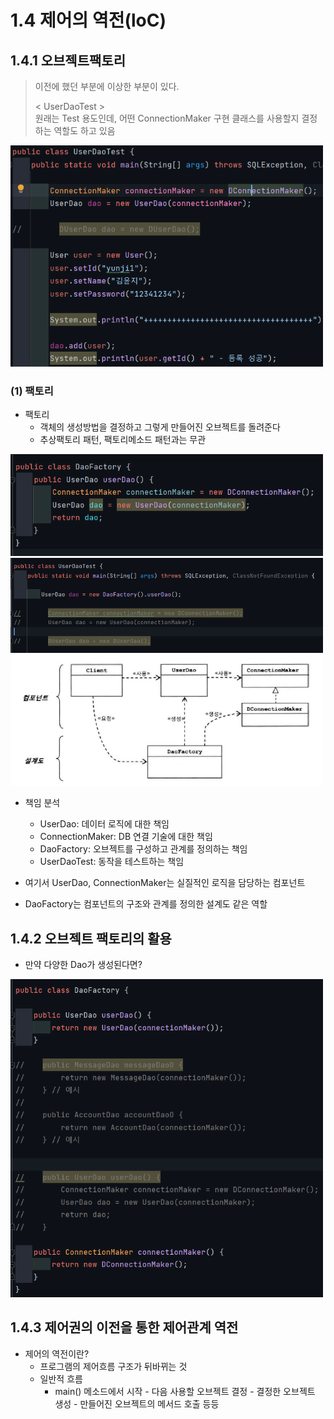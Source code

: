 # 1.4 제어의 역전(loC)

## 1.4.1 오브젝트팩토리

> 이전에 했던 부분에 이상한 부분이 있다.
>
> < UserDaoTest > <br>
> 원래는 Test 용도인데, 어떤 ConnectionMaker 구현 클래스를 사용할지 결정하는 역할도 하고 있음

<img alt="img_13.png" src="img_13.png" width="500"/>

### (1) 팩토리

- 팩토리
    - 객체의 생성방법을 결정하고 그렇게 만들어진 오브젝트를 돌려준다
    - 추상팩토리 패턴, 팩토리메소드 패턴과는 무관

<img alt="img_14.png" src="img_14.png" width="500"/>

<img alt="img_15.png" src="img_15.png" width="500"/>

<img alt="img_16.png" src="img_16.png" width="500"/>

- 책임 분석
    - UserDao: 데이터 로직에 대한 책임
    - ConnectionMaker: DB 연결 기술에 대한 책임
    - DaoFactory: 오브젝트를 구성하고 관계를 정의하는 책임
    - UserDaoTest: 동작을 테스트하는 책임

- 여기서 UserDao, ConnectionMaker는 실질적인 로직을 담당하는 컴포넌트
- DaoFactory는 컴포넌트의 구조와 관계를 정의한 설계도 같은 역할

## 1.4.2 오브젝트 팩토리의 활용

- 만약 다양한 Dao가 생성된다면?

<img alt="img_17.png" src="img_17.png" width="500"/>

## 1.4.3 제어권의 이전을 통한 제어관계 역전

- 제어의 역전이란?
    - 프로그램의 제어흐름 구조가 뒤바뀌는 것
    - 일반적 흐름
        - main() 메소드에서 시작 - 다음 사용할 오브젝트 결정 - 결정한 오브젝트 생성 - 만들어진 오브젝트의 메서드 호출 등등
